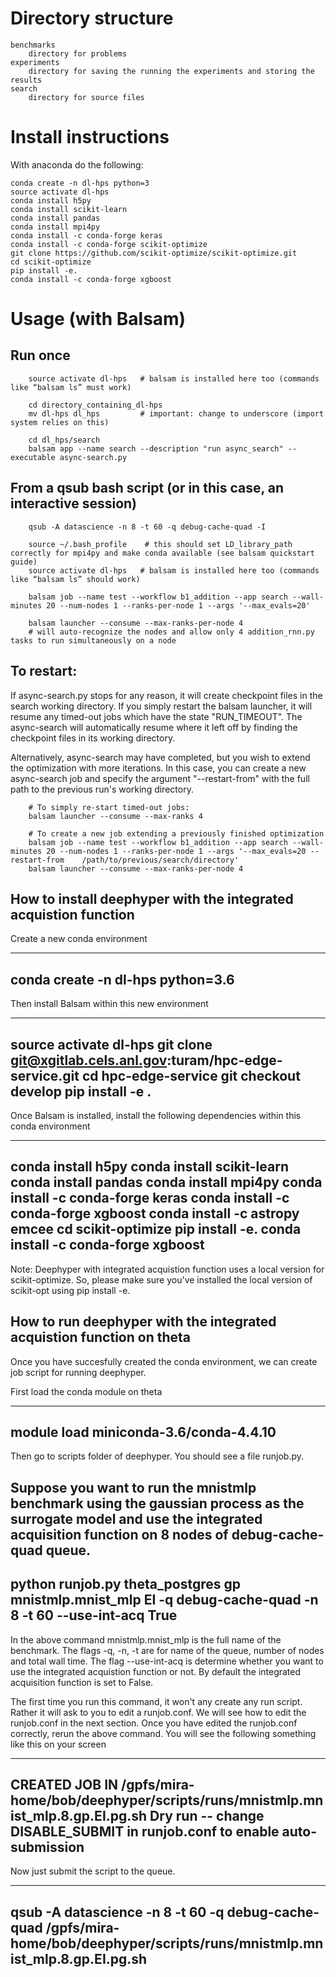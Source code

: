 Directory structure 
===================
```
benchmarks
    directory for problems
experiments
    directory for saving the running the experiments and storing the results
search
    directory for source files
```
Install instructions
====================

With anaconda do the following:

```
conda create -n dl-hps python=3
source activate dl-hps
conda install h5py
conda install scikit-learn
conda install pandas
conda install mpi4py
conda install -c conda-forge keras
conda install -c conda-forge scikit-optimize
git clone https://github.com/scikit-optimize/scikit-optimize.git
cd scikit-optimize
pip install -e.
conda install -c conda-forge xgboost 
```

Usage (with Balsam)
=====================


Run once 
----------
```    
    source activate dl-hps   # balsam is installed here too (commands like “balsam ls” must work)

    cd directory_containing_dl-hps
    mv dl-hps dl_hps         # important: change to underscore (import system relies on this)

    cd dl_hps/search
    balsam app --name search --description "run async_search" --executable async-search.py
```

From a qsub bash script (or in this case, an interactive session)
----------------------------------------------------------------------
```
    qsub -A datascience -n 8 -t 60 -q debug-cache-quad -I 

    source ~/.bash_profile    # this should set LD_library_path correctly for mpi4py and make conda available (see balsam quickstart guide)
    source activate dl-hps   # balsam is installed here too (commands like “balsam ls” should work)

    balsam job --name test --workflow b1_addition --app search --wall-minutes 20 --num-nodes 1 --ranks-per-node 1 --args '--max_evals=20'

    balsam launcher --consume --max-ranks-per-node 4   
    # will auto-recognize the nodes and allow only 4 addition_rnn.py tasks to run simultaneously on a node
```

To restart:
----------------------------------------------------------------------
If async-search.py stops for any reason, it will create checkpoint files in the
search working directory.  If you simply restart the balsam launcher, it will
resume any timed-out jobs which have the state "RUN_TIMEOUT".  The async-search
will automatically resume where it left off by finding the checkpoint files in
its working directory.

Alternatively, async-search may have completed, but you wish to extend the
optimization with more iterations.  In this case, you can create a new
async-search job and specify the argument "--restart-from" with the full path
to the previous run's working directory.

```
    # To simply re-start timed-out jobs:
    balsam launcher --consume --max-ranks 4

    # To create a new job extending a previously finished optimization
    balsam job --name test --workflow b1_addition --app search --wall-minutes 20 --num-nodes 1 --ranks-per-node 1 --args '--max_evals=20 --restart-from    /path/to/previous/search/directory'
    balsam launcher --consume --max-ranks-per-node 4   
```

How to install deephyper with the integrated acquistion function
---------------------------------------------------------------------

Create a new conda environment

---
conda create -n dl-hps python=3.6
---

Then install Balsam within this new environment


---
source activate dl-hps
git clone git@xgitlab.cels.anl.gov:turam/hpc-edge-service.git
cd hpc-edge-service
git checkout develop
pip install -e .
---

Once Balsam is installed, install the following dependencies within this conda environment

---
conda install h5py
conda install scikit-learn
conda install pandas
conda install mpi4py
conda install -c conda-forge keras
conda install -c conda-forge xgboost
conda install -c astropy emcee
cd scikit-optimize
pip install -e.
conda install -c conda-forge xgboost 
---

Note: Deephyper with integrated acquistion function uses a local version for scikit-optimize. So, please make sure you've installed the local version of scikit-opt using pip install -e.

How to run deephyper with the integrated acquistion function on theta
---------------------------------------------------------------------
Once you have succesfully created the conda environment, we can create job script for running deephyper.

First load the conda module on theta

---
module load miniconda-3.6/conda-4.4.10
---

Then go to scripts folder of deephyper. You should see a file runjob.py. 

Suppose you want to run the mnistmlp benchmark using the gaussian process as the surrogate model and use the integrated acquisition function on 8 nodes of debug-cache-quad queue.
---
python runjob.py theta_postgres gp mnistmlp.mnist_mlp  EI -q debug-cache-quad -n 8 -t 60 --use-int-acq True
---

In the above command mnistmlp.mnist_mlp is the full name of the benchmark. The flags -q, -n, -t are for name of the queue, number of nodes and total wall time. The flag --use-int-acq is
determine whether you want to use the integrated acquistion function or not. By default the integrated acquisition function is set to False.

The first time you run this command, it won't any create any run script. Rather it will ask to you to edit a runjob.conf. We will see how to edit the runjob.conf in the next section.
Once you have edited the runjob.conf correctly, rerun the above command. You will see the following something like this on your screen

---
CREATED JOB IN /gpfs/mira-home/bob/deephyper/scripts/runs/mnistmlp.mnist_mlp.8.gp.EI.pg.sh
Dry run -- change DISABLE_SUBMIT in runjob.conf to enable auto-submission
---
Now just submit the script to the queue.

---
qsub -A datascience -n 8 -t 60 -q debug-cache-quad /gpfs/mira-home/bob/deephyper/scripts/runs/mnistmlp.mnist_mlp.8.gp.EI.pg.sh
---


